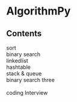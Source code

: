 # AlgorithmPy


## Contents
sort<br>
binary search<br>
linkedlist<br>
hashtable<br>
stack & queue<br>
binary search three<br>
<br>
coding Interview
